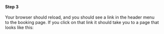 #### Step 3

Your browser should reload, and you should see a link in the header menu to the booking page. If you click on that link it should take you to a page that looks like this: